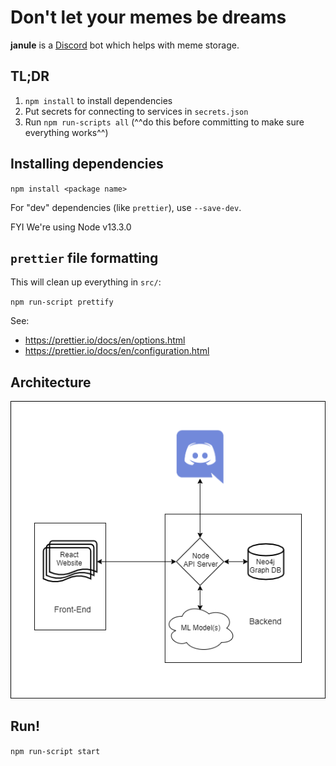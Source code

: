 # Don't let your memes be dreams

**janule** is a [Discord](https://discord.com/) bot which helps with meme storage.

## TL;DR

1. ```npm install``` to install dependencies
2. Put secrets for connecting to services in ```secrets.json```
3. Run ```npm run-scripts all``` (^^do this before committing to make sure everything works^^)

## Installing dependencies

`npm install <package name>`

For "dev" dependencies (like `prettier`), use `--save-dev`.

FYI We're using Node v13.3.0

## `prettier` file formatting

This will clean up everything in `src/`:

`npm run-script prettify`

See:
 * https://prettier.io/docs/en/options.html
 * https://prettier.io/docs/en/configuration.html

## Architecture

![Image of the architecture](images/architecture/architecture.png)

## Run!

`npm run-script start`